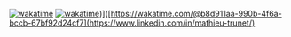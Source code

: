 [![wakatime](https://wakatime.com/badge/user/b8d911aa-990b-4f6a-bccb-67bf92d24cf7.svg)](https://wakatime.com/@b8d911aa-990b-4f6a-bccb-67bf92d24cf7)
[![wakatime]([https://wakatime.com/badge/user/b8d911aa-990b-4f6a-bccb-67bf92d24cf7.svg)](https://upload.wikimedia.org/wikipedia/commons/thumb/8/81/LinkedIn_icon.svg/1200px-LinkedIn_icon.svg.png))]([https://wakatime.com/@b8d911aa-990b-4f6a-bccb-67bf92d24cf7](https://www.linkedin.com/in/mathieu-trunet/)
